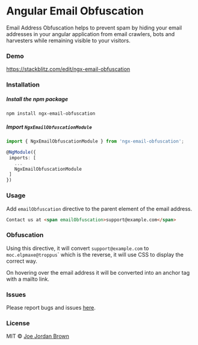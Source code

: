 # Angular Email Obfuscation

Email Address Obfuscation helps to prevent spam by hiding your email addresses in your angular application from email crawlers, bots and harvesters while remaining visible to your visitors.

### Demo

https://stackblitz.com/edit/ngx-email-obfuscation

### Installation

##### Install the npm package

`npm install ngx-email-obfuscation`

##### Import `NgxEmailObfuscationModule`

```typescript
import { NgxEmailObfuscationModule } from 'ngx-email-obfuscation';

@NgModule({
 imports: [
   ...
   NgxEmailObfuscationModule
 ]
})
```

### Usage

Add `emailObfuscation` directive to the parent element of the email address.

```html
Contact us at <span emailObfuscation>support@example.com</span>
```

### Obfuscation

Using this directive, it will convert `support@example.com` to `moc.elpmaxe@troppus`</code>` which is the reverse, it will use CSS to display the correct way.

On hovering over the email address it will be converted into an anchor tag with a mailto link.

### Issues

Please report bugs and issues [here](https://github.com/joejordanbrown/ngx-email-obfuscation/issues).

### License

MIT © [Joe Jordan Brown](https://github.com/joejordanbrown)